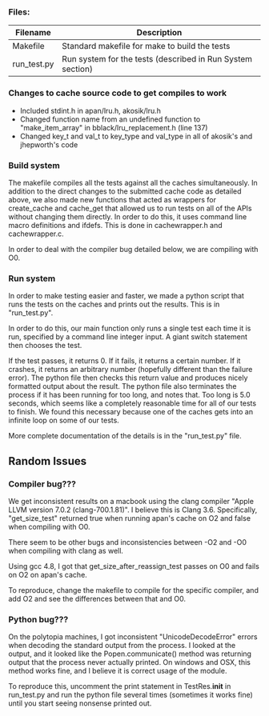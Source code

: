 ### Files:

| Filename | Description |
| -- | -- |
| Makefile | Standard makefile for make to build the tests |
| run_test.py | Run system for the tests (described in Run System section) |


### Changes to cache source code to get compiles to work

* Included stdint.h in apan/lru.h, akosik/lru.h
* Changed function name from an undefined function to "make_item_array" in bblack/lru_replacement.h (line 137)
* Changed key_t and val_t to key_type and val_type in all of akosik's and jhepworth's code

### Build system

The makefile compiles all the tests against all the caches simultaneously. In addition to the direct changes to the submitted cache code as detailed above, we also made new functions that acted as wrappers for create_cache and cache_get that allowed us to run tests on all of the APIs without changing them directly. In order to do this, it uses command line macro definitions and ifdefs. This is done in cachewrapper.h and cachewrapper.c.

In order to deal with the compiler bug detailed below, we are compiling with O0.

### Run system

In order to make testing easier and faster, we made a python script that runs the tests on the caches and prints out the results. This is in "run_test.py".

In order to do this, our main function only runs a single test each time it is run, specified by a command line integer input. A giant switch statement then chooses the test.

If the test passes, it returns 0. If it fails, it returns a certain number. If it crashes, it returns an arbitrary number (hopefully different than the failure error). The python file then checks this return value and produces nicely formatted output about the result. The python file also terminates the process if it has been running for too long, and notes that. Too long is 5.0 seconds, which seems like a completely reasonable time for all of our tests to finish. We found this necessary because one of the caches gets into an infinite loop on some of our tests.

More complete documentation of the details is in the "run_test.py" file.

## Random Issues

### Compiler bug???

We get inconsistent results on a macbook using the clang compiler "Apple LLVM version 7.0.2 (clang-700.1.81)". I believe this is Clang 3.6. Specifically, "get_size_test" returned true when running apan's cache on O2 and false when compiling with O0.

There seem to be other bugs and inconsistencies between -O2 and -O0 when compiling with clang as well.

Using gcc 4.8, I got that get_size_after_reassign_test passes on O0 and fails on O2 on apan's cache.

To reproduce, change the makefile to compile for the specific compiler, and add O2 and see the differences between that and O0.

### Python bug???

On the polytopia machines, I got inconsistent "UnicodeDecodeError" errors when decoding the standard output from the process. I looked at the output, and it looked like the Popen.communicate() method was returning output that the process never actually printed. On windows and OSX, this method works fine, and I believe it is correct usage of the module.

To reproduce this, uncomment the print statement in TestRes.__init__ in run_test.py and run the python file several times (sometimes it works fine) until you start seeing nonsense printed out.
